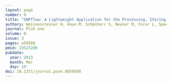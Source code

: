 ```yaml
---
layout: page
number: 9
title: "SNPflow: A Lightweight Application for the Processing, Storing and Automatic Quality Checking of Genotyping Assays"
authors: Weissensteiner H, Haun M, Schönherr S, Neuner M, Forer L, Specht G, Kloss-Brandstätter A, Kronenberg F, and Coassin. S
journal: PloS one
volume: 8
issue: 3
pages: e59508
pmid: 23527209
pubdate:
  year: 2013
  month: Mar
  day: 19
doi: 10.1371/journal.pone.0059508
---
```

